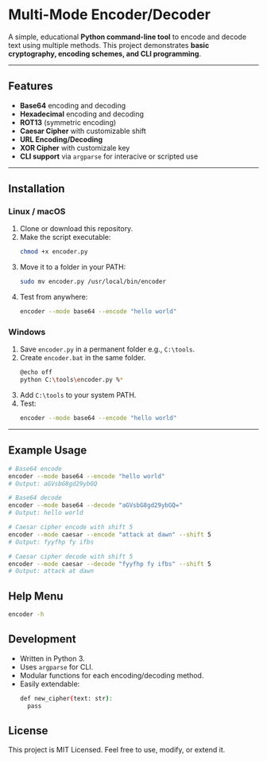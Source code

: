 # Multi-Mode Encoder/Decoder

A simple, educational **Python command-line tool** to encode and decode text using multiple methods. This project demonstrates **basic cryptography, encoding schemes, and CLI programming**.

---

## Features

- **Base64** encoding and decoding
- **Hexadecimal** encoding and decoding
- **ROT13** (symmetric encoding)
- **Caesar Cipher** with customizable shift
- **URL Encoding/Decoding**
- **XOR Cipher** with customizale key
- **CLI support** via `argparse` for interacive or scripted use

---

## Installation

### Linux / macOS

1. Clone or download this repository.
2. Make the script executable:
   ```bash
   chmod +x encoder.py
3. Move it to a folder in your PATH:
   ```bash
   sudo mv encoder.py /usr/local/bin/encoder
4. Test from anywhere:
   ```bash
   encoder --mode base64 --encode "hello world"

### Windows

1. Save `encoder.py` in a permanent folder e.g., `C:\tools`.
2. Create `encoder.bat` in the same folder.
   ```bash
   @echo off
   python C:\tools\encoder.py %*
3. Add `C:\tools` to your system PATH.
4. Test:
   ```bash
   encoder --mode base64 --encode "hello world"

---

## Example Usage

```bash
# Base64 encode
encoder --mode base64 --encode "hello world"
# Output: aGVsbG8gd29ybGQ

# Base64 decode
encoder --mode base64 --decode "aGVsbG8gd29ybGQ="
# Output: hello world

# Caesar cipher encode with shift 5
encoder --mode caesar --encode "attack at dawn" --shift 5
# Output: fyyfhp fy ifbs

# Caesar cipher decode with shift 5
encoder --mode caesar --decode "fyyfhp fy ifbs" --shift 5
# Output: attack at dawn
```

## Help Menu
```bash
encoder -h
```

## Development

- Written in Python 3.
- Uses `argparse` for CLI.
- Modular functions for each encoding/decoding method.
- Easily extendable:
  ```bash
  def new_cipher(text: str):
    pass

## License

This project is MIT Licensed. Feel free to use, modify, or extend it.
